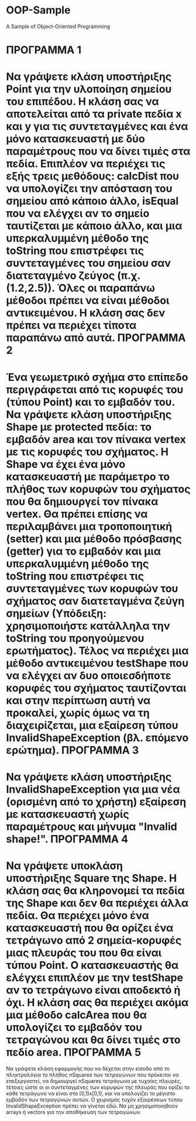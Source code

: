 # OOP-Sample
A Sample of Object-Oriented Programming 

ΠΡΟΓΡΑΜΜΑ 1
===========
Να γράψετε κλάση υποστήριξης Point για την υλοποίηση σημείου του
επιπέδου. Η κλάση σας να αποτελείται από τα private πεδία x και y
για τις συντεταγμένες και ένα μόνο κατασκευαστή με δύο παραμέτρους
που να δίνει τιμές στα πεδία. Επιπλέον να περιέχει τις εξής τρεις
μεθόδους: calcDist που να υπολογίζει την απόσταση του σημείου από
κάποιο άλλο, isEqual που να ελέγχει αν το σημείο ταυτίζεται με κάποιο
άλλο, και μια υπερκαλυμμένη μέθοδο της toString που επιστρέφει τις
συντεταγμένες του σημείου σαν διατεταγμένο ζεύγος (π.χ. (1.2,2.5)).
Όλες οι παραπάνω μέθοδοι πρέπει να είναι μέθοδοι αντικειμένου. Η
κλάση σας δεν πρέπει να περιέχει τίποτα παραπάνω από αυτά.
ΠΡΟΓΡΑΜΜΑ 2
===========
Ένα γεωμετρικό σχήμα στο επίπεδο περιγράφεται από τις κορυφές του
(τύπου Point) και το εμβαδόν του. Να γράψετε κλάση υποστήριξης Shape
με protected πεδία: το εμβαδόν area και τον πίνακα vertex με τις
κορυφές του σχήματος. Η Shape να έχει ένα μόνο κατασκευαστή με
παράμετρο το πλήθος των κορυφών του σχήματος που θα δημιουργεί τον
πίνακα vertex. Θα πρέπει επίσης να περιλαμβάνει μια τροποποιητική
(setter) και μια μέθοδο πρόσβασης (getter) για το εμβαδόν και μια
υπερκαλυμμένη μέθοδο της toString που επιστρέφει τις συντεταγμένες
των κορυφών του σχήματος σαν διατεταγμένα ζεύγη σημείων (Υπόδειξη:
χρησιμοποιήστε κατάλληλα την toString του προηγούμενου ερωτήματος).
Τέλος να περιέχει μια μέθοδο αντικειμένου testShape που να ελέγχει αν
δυο οποιεσδήποτε κορυφές του σχήματος ταυτίζονται και στην περίπτωση
αυτή να προκαλεί, χωρίς όμως να τη διαχειρίζεται, μια εξαίρεση τύπου
InvalidShapeException (βλ. επόμενο ερώτημα).
ΠΡΟΓΡΑΜΜΑ 3
===========
Να γράψετε κλάση υποστήριξης InvalidShapeException για μια νέα
(ορισμένη από το χρήστη) εξαίρεση με κατασκευαστή χωρίς παραμέτρους
και μήνυμα "Invalid shape!".
ΠΡΟΓΡΑΜΜΑ 4
===========
Να γράψετε υποκλάση υποστήριξης Square της Shape. Η κλάση σας θα
κληρονομεί τα πεδία της Shape και δεν θα περιέχει άλλα πεδία. Θα
περιέχει μόνο ένα κατασκευαστή που θα ορίζει ένα τετράγωνο από 2
σημεία-κορυφές μιας πλευράς του που θα είναι τύπου Point. Ο
κατασκευαστής θα ελέγχει επιπλέον με την testShape αν το τετράγωνο
είναι αποδεκτό ή όχι. Η κλάση σας θα περιέχει ακόμα μια μέθοδο
calcArea που θα υπολογίζει το εμβαδόν του τετραγώνου και θα δίνει
τιμές στο πεδίο area.
ΠΡΟΓΡΑΜΜΑ 5
===========
Να γράψετε κλάση εφαρμογής που να δέχεται στην είσοδο από το
πληκτρολόγια το πλήθος nSquares των τετραγώνων που πρόκειται να
επεξεργαστεί, να δημιουργεί nSquares τετράγωνα με τυχαίες πλευρές,
τέτοιες ώστε οι οι συντεταγμένες των κορυφών της πλευράς που ορίζει
το κάθε τετράγωνο να είναι στο [0,1)x[0,1), και να υπολογίζει το
μέγιστο εμβαδόν των τετραγώνων αυτών. Ο χειρισμός τυχόν εξαιρέσεων
τύπου InvalidShapeException πρέπει να γίνεται εδώ. Να μη
χρησιμοποιηθούν arrays ή vectors για την αποθήκευση των τετραγώνων.

